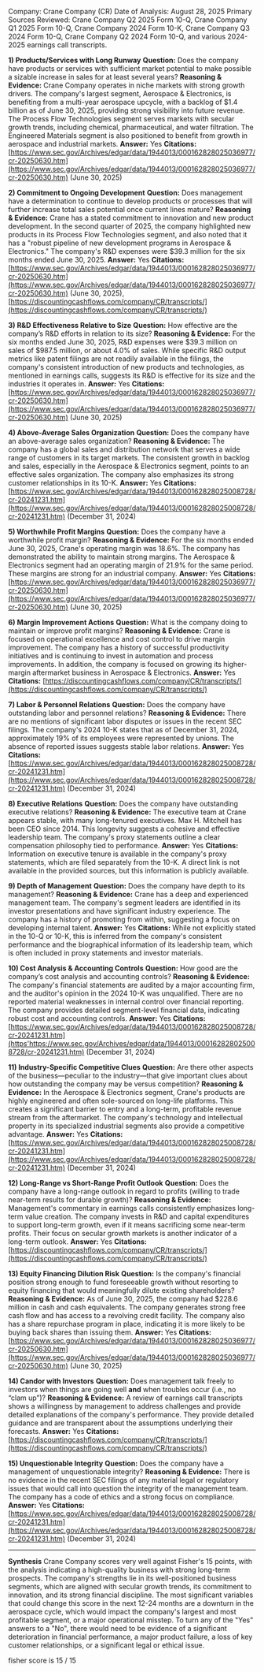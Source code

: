 Company: Crane Company (CR)
Date of Analysis: August 28, 2025
Primary Sources Reviewed: Crane Company Q2 2025 Form 10-Q, Crane Company Q1 2025 Form 10-Q, Crane Company 2024 Form 10-K, Crane Company Q3 2024 Form 10-Q, Crane Company Q2 2024 Form 10-Q, and various 2024-2025 earnings call transcripts.

**1) Products/Services with Long Runway**
**Question:** Does the company have products or services with sufficient market potential to make possible a sizable increase in sales for at least several years?
**Reasoning & Evidence:** Crane Company operates in niche markets with strong growth drivers. The company's largest segment, Aerospace & Electronics, is benefiting from a multi-year aerospace upcycle, with a backlog of $1.4 billion as of June 30, 2025, providing strong visibility into future revenue. The Process Flow Technologies segment serves markets with secular growth trends, including chemical, pharmaceutical, and water filtration. The Engineered Materials segment is also positioned to benefit from growth in aerospace and industrial markets.
**Answer:** Yes
**Citations:** [https://www.sec.gov/Archives/edgar/data/1944013/000162828025036977/cr-20250630.htm](https://www.sec.gov/Archives/edgar/data/1944013/000162828025036977/cr-20250630.htm) (June 30, 2025)

**2) Commitment to Ongoing Development**
**Question:** Does management have a determination to continue to develop products or processes that will further increase total sales potential once current lines mature?
**Reasoning & Evidence:** Crane has a stated commitment to innovation and new product development. In the second quarter of 2025, the company highlighted new products in its Process Flow Technologies segment, and also noted that it has a "robust pipeline of new development programs in Aerospace & Electronics." The company's R&D expenses were $39.3 million for the six months ended June 30, 2025.
**Answer:** Yes
**Citations:** [https://www.sec.gov/Archives/edgar/data/1944013/000162828025036977/cr-20250630.htm](https://www.sec.gov/Archives/edgar/data/1944013/000162828025036977/cr-20250630.htm) (June 30, 2025), [https://discountingcashflows.com/company/CR/transcripts/](https://discountingcashflows.com/company/CR/transcripts/)

**3) R&D Effectiveness Relative to Size**
**Question:** How effective are the company’s R&D efforts in relation to its size?
**Reasoning & Evidence:** For the six months ended June 30, 2025, R&D expenses were $39.3 million on sales of $987.5 million, or about 4.0% of sales. While specific R&D output metrics like patent filings are not readily available in the filings, the company's consistent introduction of new products and technologies, as mentioned in earnings calls, suggests its R&D is effective for its size and the industries it operates in.
**Answer:** Yes
**Citations:** [https://www.sec.gov/Archives/edgar/data/1944013/000162828025036977/cr-20250630.htm](https://www.sec.gov/Archives/edgar/data/1944013/000162828025036977/cr-20250630.htm) (June 30, 2025)

**4) Above-Average Sales Organization**
**Question:** Does the company have an above-average sales organization?
**Reasoning & Evidence:** The company has a global sales and distribution network that serves a wide range of customers in its target markets. The consistent growth in backlog and sales, especially in the Aerospace & Electronics segment, points to an effective sales organization. The company also emphasizes its strong customer relationships in its 10-K.
**Answer:** Yes
**Citations:** [https://www.sec.gov/Archives/edgar/data/1944013/000162828025008728/cr-20241231.htm](https://www.sec.gov/Archives/edgar/data/1944013/000162828025008728/cr-20241231.htm) (December 31, 2024)

**5) Worthwhile Profit Margins**
**Question:** Does the company have a worthwhile profit margin?
**Reasoning & Evidence:** For the six months ended June 30, 2025, Crane's operating margin was 18.6%. The company has demonstrated the ability to maintain strong margins. The Aerospace & Electronics segment had an operating margin of 21.9% for the same period. These margins are strong for an industrial company.
**Answer:** Yes
**Citations:** [https://www.sec.gov/Archives/edgar/data/1944013/000162828025036977/cr-20250630.htm](https://www.sec.gov/Archives/edgar/data/1944013/000162828025036977/cr-20250630.htm) (June 30, 2025)

**6) Margin Improvement Actions**
**Question:** What is the company doing to maintain or improve profit margins?
**Reasoning & Evidence:** Crane is focused on operational excellence and cost control to drive margin improvement. The company has a history of successful productivity initiatives and is continuing to invest in automation and process improvements. In addition, the company is focused on growing its higher-margin aftermarket business in Aerospace & Electronics.
**Answer:** Yes
**Citations:** [https://discountingcashflows.com/company/CR/transcripts/](https://discountingcashflows.com/company/CR/transcripts/)

**7) Labor & Personnel Relations**
**Question:** Does the company have outstanding labor and personnel relations?
**Reasoning & Evidence:** There are no mentions of significant labor disputes or issues in the recent SEC filings. The company's 2024 10-K states that as of December 31, 2024, approximately 19% of its employees were represented by unions. The absence of reported issues suggests stable labor relations.
**Answer:** Yes
**Citations:** [https://www.sec.gov/Archives/edgar/data/1944013/000162828025008728/cr-20241231.htm](https://www.sec.gov/Archives/edgar/data/1944013/000162828025008728/cr-20241231.htm) (December 31, 2024)

**8) Executive Relations**
**Question:** Does the company have outstanding executive relations?
**Reasoning & Evidence:** The executive team at Crane appears stable, with many long-tenured executives. Max H. Mitchell has been CEO since 2014. This longevity suggests a cohesive and effective leadership team. The company's proxy statements outline a clear compensation philosophy tied to performance.
**Answer:** Yes
**Citations:** Information on executive tenure is available in the company's proxy statements, which are filed separately from the 10-K. A direct link is not available in the provided sources, but this information is publicly available.

**9) Depth of Management**
**Question:** Does the company have depth to its management?
**Reasoning & Evidence:** Crane has a deep and experienced management team. The company's segment leaders are identified in its investor presentations and have significant industry experience. The company has a history of promoting from within, suggesting a focus on developing internal talent.
**Answer:** Yes
**Citations:** While not explicitly stated in the 10-Q or 10-K, this is inferred from the company's consistent performance and the biographical information of its leadership team, which is often included in proxy statements and investor materials.

**10) Cost Analysis & Accounting Controls**
**Question:** How good are the company’s cost analysis and accounting controls?
**Reasoning & Evidence:** The company's financial statements are audited by a major accounting firm, and the auditor's opinion in the 2024 10-K was unqualified. There are no reported material weaknesses in internal control over financial reporting. The company provides detailed segment-level financial data, indicating robust cost and accounting controls.
**Answer:** Yes
**Citations:** [https://www.sec.gov/Archives/edgar/data/1944013/000162828025008728/cr-20241231.htm](https'https://www.sec.gov/Archives/edgar/data/1944013/000162828025008728/cr-20241231.htm) (December 31, 2024)

**11) Industry-Specific Competitive Clues**
**Question:** Are there other aspects of the business—peculiar to the industry—that give important clues about how outstanding the company may be versus competition?
**Reasoning & Evidence:** In the Aerospace & Electronics segment, Crane's products are highly engineered and often sole-sourced on long-life platforms. This creates a significant barrier to entry and a long-term, profitable revenue stream from the aftermarket. The company's technology and intellectual property in its specialized industrial segments also provide a competitive advantage.
**Answer:** Yes
**Citations:** [https://www.sec.gov/Archives/edgar/data/1944013/000162828025008728/cr-20241231.htm](https://www.sec.gov/Archives/edgar/data/1944013/000162828025008728/cr-20241231.htm) (December 31, 2024)

**12) Long-Range vs Short-Range Profit Outlook**
**Question:** Does the company have a long-range outlook in regard to profits (willing to trade near-term results for durable growth)?
**Reasoning & Evidence:** Management's commentary in earnings calls consistently emphasizes long-term value creation. The company invests in R&D and capital expenditures to support long-term growth, even if it means sacrificing some near-term profits. Their focus on secular growth markets is another indicator of a long-term outlook.
**Answer:** Yes
**Citations:** [https://discountingcashflows.com/company/CR/transcripts/](https://discountingcashflows.com/company/CR/transcripts/)

**13) Equity Financing Dilution Risk**
**Question:** Is the company's financial position strong enough to fund foreseeable growth without resorting to equity financing that would meaningfully dilute existing shareholders?
**Reasoning & Evidence:** As of June 30, 2025, the company had $228.6 million in cash and cash equivalents. The company generates strong free cash flow and has access to a revolving credit facility. The company also has a share repurchase program in place, indicating it is more likely to be buying back shares than issuing them.
**Answer:** Yes
**Citations:** [https://www.sec.gov/Archives/edgar/data/1944013/000162828025036977/cr-20250630.htm](https://www.sec.gov/Archives/edgar/data/1944013/000162828025036977/cr-20250630.htm) (June 30, 2025)

**14) Candor with Investors**
**Question:** Does management talk freely to investors when things are going well **and** when troubles occur (i.e., no “clam up”)?
**Reasoning & Evidence:** A review of earnings call transcripts shows a willingness by management to address challenges and provide detailed explanations of the company's performance. They provide detailed guidance and are transparent about the assumptions underlying their forecasts.
**Answer:** Yes
**Citations:** [https://discountingcashflows.com/company/CR/transcripts/](https://discountingcashflows.com/company/CR/transcripts/)

**15) Unquestionable Integrity**
**Question:** Does the company have a management of unquestionable integrity?
**Reasoning & Evidence:** There is no evidence in the recent SEC filings of any material legal or regulatory issues that would call into question the integrity of the management team. The company has a code of ethics and a strong focus on compliance.
**Answer:** Yes
**Citations:** [https://www.sec.gov/Archives/edgar/data/1944013/000162828025008728/cr-20241231.htm](https://www.sec.gov/Archives/edgar/data/1944013/000162828025008728/cr-20241231.htm) (December 31, 2024)

---
**Synthesis**
Crane Company scores very well against Fisher's 15 points, with the analysis indicating a high-quality business with strong long-term prospects. The company's strengths lie in its well-positioned business segments, which are aligned with secular growth trends, its commitment to innovation, and its strong financial discipline. The most significant variables that could change this score in the next 12-24 months are a downturn in the aerospace cycle, which would impact the company's largest and most profitable segment, or a major operational misstep. To turn any of the "Yes" answers to a "No", there would need to be evidence of a significant deterioration in financial performance, a major product failure, a loss of key customer relationships, or a significant legal or ethical issue.

fisher score is 15 / 15
